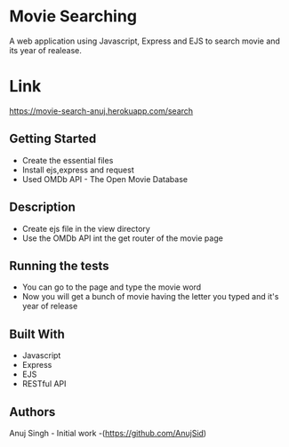 # Movie Searching
A web application using Javascript, Express and EJS to search movie and its year of realease. 

# Link
https://movie-search-anuj.herokuapp.com/search

## Getting Started
* Create the essential files
* Install ejs,express and request
* Used OMDb API - The Open Movie Database

## Description
* Create ejs file in the view directory
* Use the OMDb API int the get router of the movie page

## Running the tests
* You can go to the page and type the movie word
* Now you will get a bunch of movie having the letter you typed and it's year of release

## Built With
* Javascript 
* Express 
* EJS
* RESTful API

## Authors
Anuj Singh - Initial work -(https://github.com/AnujSid)
